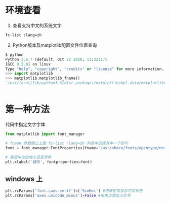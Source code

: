 # 环境查看

1. 查看支持中文的系统文字

```shell
fc-list :lang=zh
```

2. Python版本及matplotlib配置文件位置查询

```python
$ python
Python 3.6.7 (default, Oct 22 2018, 11:32:17) 
[GCC 8.2.0] on linux
Type "help", "copyright", "credits" or "license" for more information.
>>> import matplotlib 
>>> matplotlib.matplotlib_fname()
'/usr/local/lib/python3.6/dist-packages/matplotlib/mpl-data/matplotlibrc'



```

# 第一种方法

代码中指定文字字体

```python
from matplotlib import font_manager

# fname 参数跟上上面 fc-list :lang=zh 列表中选择其中一个即可
font = font_manager.FontProperties(fname='/usr/share/fonts/opentype/noto/NotoSansCJK-Medium.ttc')

# 使用中文的地方设定字体
plt.xlabel('城市', fontproperties=font)
```

## windows 上

```python
plt.rcParams['font.sans-serif']=['SimHei'] #用来正常显示中文标签
plt.rcParams['axes.unicode_minus']=False #用来正常显示负号
```

